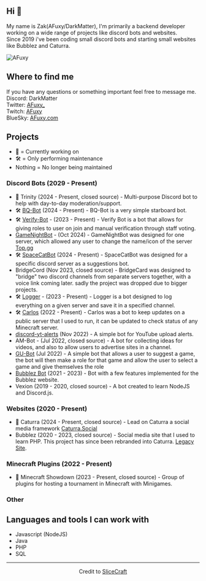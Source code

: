 ## Hi 👋
My name is Zak(AFuxy/DarkMatter), I'm primarily a backend developer working on a wide range of projects like discord bots and websites.  
Since 2019 i've been coding small discord bots and starting small websites like Bubblez and Caturra.  
  
<img src="https://komarev.com/ghpvc/?username=AFuxy" alt="AFuxy" />

## Where to find me
If you have any questions or something important feel free to message me.  
Discord: DarkMatter  
Twitter: [AFuxy_](https://x.com/AFuxy_)  
Twitch: [AFuxy](https://twitch.tv/AFuxy)  
BlueSky: [AFuxy.com](https://bsky.app/profile/afuxy.com)  

## Projects
- 🚧 = Currently working on
- 🛠️ = Only performing maintenance
- Nothing = No longer being maintained

### Discord Bots (2029 - Present)
- 🚧 Trinity (2024 - Present, closed source) - Multi-purpose Discord bot to help with day-to-day moderation/support.
- 🛠️ [BQ-Bot](https://github.com/AFuxy/BQ-Bot) (2024 - Present) - BQ-Bot is a very simple starboard bot.
- 🛠️ [Verify-Bot](https://github.com/AFuxy/Verify-Bot) - (2023 - Present) - Verify Bot is a bot that allows for giving roles to user on join and manual verification through staff voting.
- [GameNightBot](https://github.com/AFuxy/GameNightBot) - (Oct 2024) - GameNightBot was designed for one server, which allowed any user to change the name/icon of the server [Top.gg](https://top.gg/bot/722875819176755261)
- 🛠️ [SpaceCatBot](https://github.com/AFuxy/SpaceCatBot) (2024 - Present) - SpaceCatBot was designed for a specific discord server as a suggestions bot.
- BridgeCord (Nov 2023, closed source) - BridgeCard was designed to "bridge" two discord channels from separate servers together, with a voice link coming later. sadly the project was dropped due to bigger projects.
- 🛠️ [Logger](https://github.com/AFuxy/Logger) - (2023 - Present) - Logger is a bot designed to log everything on a given server and save it in a specified channel.
- 🛠️ [Carlos](https://github.com/AFuxy/Carlos) (2022 - Present) - Carlos was a bot to keep updates on a public server that I used to run, it can be updated to check status of any Minecraft server.
- [discord-yt-alerts](https://github.com/AFuxy/discord-yt-alerts) (Nov 2022) - A simple bot for YouTube upload alerts.
- AM-Bot - (Jul 2022, closed source) - A bot for collecting ideas for videos, and also to allow users to advertise sites in a channel.
- [GU-Bot](https://github.com/AFuxy/GU-bot) (Jul 2022) - A simple bot that allows a user to suggest a game, the bot will then make a role for that game and allow the user to select a game and give themselves the role
- [Bubblez Bot](https://github.com/ProjectBubblez/bubblez-bot) (2021 - 2023) - Bot with a few features implemented for the Bubblez website.
- Vexion (2019 - 2020, closed source) - A bot created to learn NodeJS and Discord.js.

### Websites (2020 - Present)
- 🚧 Caturra (2024 - Present, closed source) - Lead on Caturra a social media framework [Caturra.Social](https://caturra.social)
- Bubblez (2020 - 2023, closed source) - Social media site that I used to learn PHP. This project has since been rebranded into Caturra. [Legacy Site](https://bubblez.app).

### Minecraft Plugins (2022 - Present)
- 🚧 Minecraft Showdown (2023 - Present, closed source) - Group of plugins for hosting a tournament in Minecraft with Minigames.

### Other

## Languages and tools I can work with
- Javascript (NodeJS)
- Java
- PHP
- SQL


---
<p align="center">Credit to <a href="https://github.com/SliceCraft/SliceCraft">SliceCraft</a> </p>

